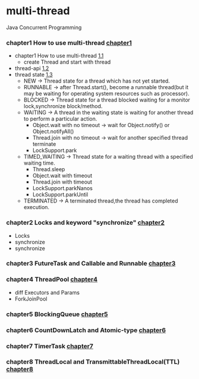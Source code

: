 #   multi-thread
Java Concurrent Programming

###  chapter1 How to use multi-thread    [chapter1](src/chapter1)
* chapter1 How to use multi-thread    [1.1](src/chapter1/chapter1/create_thread)
    * create Thread and start with thread
* thread-api    [1.2](src/chapter1/chapter1/thread_api)
* thread state    [1.3](src/chapter1/chapter1/thread_state)
  * NEW -> Thread state for a thread which has not yet started.
  * RUNNABLE ->  after Thread.start(), become a runnable thread(but it may be waiting for operating system resources such as processor).
  * BLOCKED -> Thread state for a thread blocked waiting for a monitor lock,synchronize block/method.
  * WAITING -> A thread in the waiting state is waiting for another thread to perform a particular action.
    * Object.wait with no timeout -> wait for Object.notify() or Object.notifyAll()
    * Thread.join with no timeout -> wait for another specified thread terminate
    * LockSupport.park
  * TIMED_WAITING -> Thread state for a waiting thread with a specified waiting time.
    * Thread.sleep
    * Object.wait with timeout
    * Thread.join with timeout
    * LockSupport.parkNanos
    * LockSupport.parkUntil
  * TERMINATED -> A terminated thread,the thread has completed execution.

###  chapter2 Locks and keyword "synchronize"    [chapter2](src/chapter2)
* Locks
* synchronize
* synchronize

###  chapter3 FutureTask and Callable and Runnable    [chapter3](src/chapter3)

###  chapter4 ThreadPool    [chapter4](src/chapter4)
* diff Executors and Params
* ForkJoinPool

###  chapter5 BlockingQueue    [chapter5](src/chapter5)

###  chapter6 CountDownLatch and Atomic-type    [chapter6](src/chapter6)

###  chapter7 TimerTask    [chapter7](src/chapter7)

###  chapter8 ThreadLocal and TransmittableThreadLocal(TTL)    [chapter8](src/chapter8)